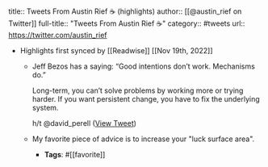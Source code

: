 title:: Tweets From Austin Rief ☕️ (highlights)
author:: [[@austin_rief on Twitter]]
full-title:: "Tweets From Austin Rief ☕️"
category:: #tweets
url:: https://twitter.com/austin_rief

- Highlights first synced by [[Readwise]] [[Nov 19th, 2022]]
	- Jeff Bezos has a saying: “Good intentions don’t work. Mechanisms do.”
	  
	  Long-term, you can’t solve problems by working more or trying harder. If you want persistent change, you have to fix the underlying system.
	  
	  h/t @david_perell ([View Tweet](https://twitter.com/austin_rief/status/1384497841712865281))
	- My favorite piece of advice is to increase your "luck surface area".
		- **Tags**: #[[favorite]]
